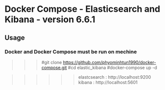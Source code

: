 # Docker Compose - Elasticsearch and Kibana - version 6.6.1

## Usage 
### Docker and Docker Compose must be run on mechine 

>>>  #git clone https://github.com/phyominhtun1990/docker-compose.git
>>>  #cd elastic_kibana
>>>  #docker-compose up -d 

>>>>>> elastcsearch : http://localhost:9200 
>>>>>> kibana : http://localhost:5601


